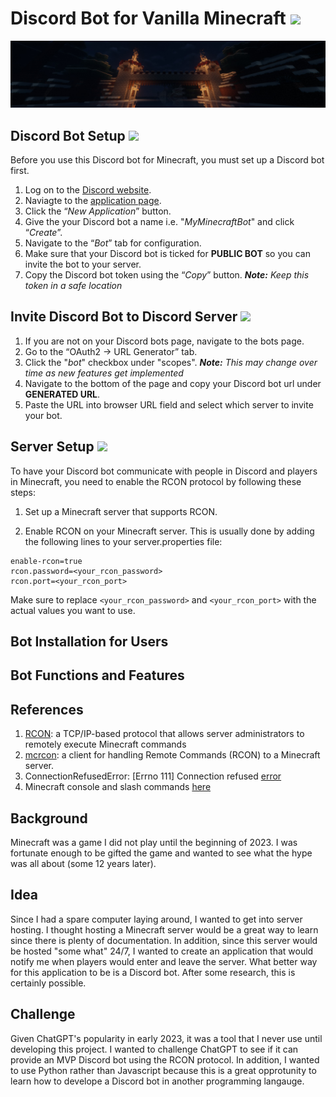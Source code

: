 # Discord Bot for Vanilla Minecraft <img src='https://cdn3.emoji.gg/emojis/1491-minecraft.png' width='25'>
![image](https://raw.githubusercontent.com/HerndonE/Vanilla-Minecraft-Discord-Bot/main/Images/banner.png)
## Discord Bot Setup <img src='https://cdn3.emoji.gg/emojis/9255-discord.png' width='20'>
Before you use this Discord bot for Minecraft, you must set up a Discord bot first.   
1. Log on to the [Discord website](https://discord.com/).  
2. Naviagte to the [application page](https://discord.com/developers/applications).
3. Click the “_New Application_” button.
4. Give the your Discord bot a name i.e. "_MyMinecraftBot_" and click “_Create_”.
5. Navigate to the “_Bot_” tab for configuration.
6. Make sure that your Discord bot is ticked for **PUBLIC BOT** so you can invite the bot to your server.
7. Copy the Discord bot token using the “_Copy_” button. _**Note:** Keep this token in a safe location_

## Invite Discord Bot to Discord Server <img src='https://cdn3.emoji.gg/emojis/6174-w98-computer.png' width='20'>
1. If you are not on your Discord bots page, navigate to the bots page.  
2. Go to the “OAuth2 -> URL Generator” tab.
3. Click the "_bot_" checkbox under "scopes". _**Note:** This may change over time as new features get implemented_
4. Navigate to the bottom of the page and copy your Discord bot url under **GENERATED URL**.
5. Paste the URL into browser URL field and select which server to invite your bot.

## Server Setup <img src='https://cdn3.emoji.gg/emojis/1491-minecraft.png' width='15'>
To have your Discord bot communicate with people in Discord and players in Minecraft, you need to enable the RCON protocol by following these steps:

1. Set up a Minecraft server that supports RCON.

2. Enable RCON on your Minecraft server. This is usually done by adding the following lines to your server.properties file:
```
enable-rcon=true
rcon.password=<your_rcon_password>
rcon.port=<your_rcon_port>
```
Make sure to replace `<your_rcon_password>` and `<your_rcon_port>` with the actual values you want to use.

## Bot Installation for Users

## Bot Functions and Features

## References
1. [RCON](https://wiki.vg/RCON#3:_Login): a TCP/IP-based protocol that allows server administrators to remotely execute Minecraft commands  
2. [mcrcon](https://pypi.org/project/mcrcon/): a client for handling Remote Commands (RCON) to a Minecraft server.
3. ConnectionRefusedError: [Errno 111] Connection refused [error](https://stackoverflow.com/questions/47722559/python-valve-rcon-minecraft-connectionrefusederror-errno-111-connection-refu)
4. Minecraft console and slash commands [here](https://minecraft.fandom.com/wiki/Commands#Command_additions_and_changes)

## Background
Minecraft was a game I did not play until the beginning of 2023. I was fortunate enough to be gifted the game and wanted to see what the hype was all about (some 12 years later).

## Idea
Since I had a spare computer laying around, I wanted to get into server hosting. I thought hosting a Minecraft server would be a great way to learn since there is plenty of documentation. In addition, since this server would be hosted "some what" 24/7, I wanted to create an application that would notify me when players would enter and leave the server. What better way for this application to be is a Discord bot. After some research, this is certainly possible.

## Challenge
Given ChatGPT's popularity in early 2023, it was a tool that I never use until developing this project. I wanted to challenge ChatGPT to see if it can provide an MVP Discord bot using the RCON protocol. In addition, I wanted to use Python rather than Javascript because this is a great opprotunity to learn how to develope a Discord bot in another programming langauge. 